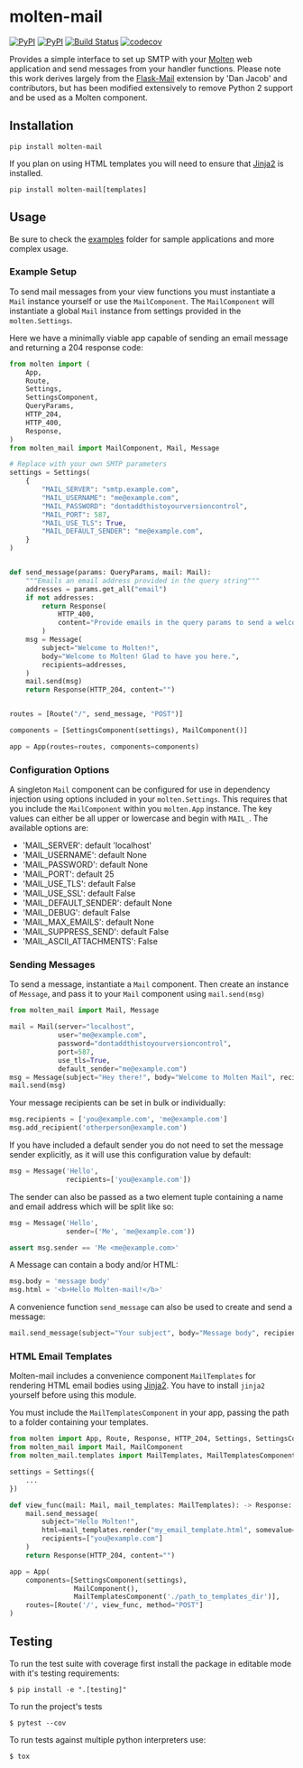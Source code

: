 # molten-mail

[![PyPI](https://img.shields.io/pypi/v/molten-mail.svg)](https://pypi.org/project/molten-mail/)
[![PyPI](https://img.shields.io/pypi/pyversions/molten-mail.svg)](https://pypi.org/project/molten-mail/)
[![Build Status](https://travis-ci.org/androiddrew/molten-mail.svg?branch=master)](https://travis-ci.org/androiddrew/molten-mail)
[![codecov](https://codecov.io/gh/androiddrew/molten-mail/branch/master/graph/badge.svg)](https://codecov.io/gh/androiddrew/molten-mail)


Provides a simple interface to set up SMTP with your [Molten](https://github.com/Bogdanp/molten) web application and send messages from your handler functions. Please note this work derives largely from the [Flask-Mail](https://github.com/mattupstate/flask-mail) extension by 'Dan Jacob' and contributors, but has been modified extensively to remove Python 2 support and be used as a Molten component.


## Installation

`pip install molten-mail`

If you plan on using HTML templates you will need to ensure that [Jinja2] is installed. 

`pip install molten-mail[templates]`

## Usage

Be sure to check the [examples] folder for sample applications and more complex usage.

### Example Setup

To send mail messages from your view functions you must instantiate a `Mail` instance yourself or use the `MailComponent`. The `MailComponent` will instantiate a global `Mail` instance from settings provided in the `molten.Settings`.
 
Here we have a minimally viable app capable of sending an email message and returning a 204 response code:

```python
from molten import (
    App,
    Route,
    Settings,
    SettingsComponent,
    QueryParams,
    HTTP_204,
    HTTP_400,
    Response,
)
from molten_mail import MailComponent, Mail, Message

# Replace with your own SMTP parameters
settings = Settings(
    {
        "MAIL_SERVER": "smtp.example.com",
        "MAIL_USERNAME": "me@example.com",
        "MAIL_PASSWORD": "dontaddthistoyourversioncontrol",
        "MAIL_PORT": 587,
        "MAIL_USE_TLS": True,
        "MAIL_DEFAULT_SENDER": "me@example.com",
    }
)


def send_message(params: QueryParams, mail: Mail):
    """Emails an email address provided in the query string"""
    addresses = params.get_all("email")
    if not addresses:
        return Response(
            HTTP_400,
            content="Provide emails in the query params to send a welcome message",
        )
    msg = Message(
        subject="Welcome to Molten!",
        body="Welcome to Molten! Glad to have you here.",
        recipients=addresses,
    )
    mail.send(msg)
    return Response(HTTP_204, content="")


routes = [Route("/", send_message, "POST")]

components = [SettingsComponent(settings), MailComponent()]

app = App(routes=routes, components=components)
```

### Configuration Options

A singleton `Mail` component can be configured for use in dependency injection using options included in your `molten.Settings`. This requires that you include the `MailComponent` within you `molten.App` instance. The key values can either be all upper or lowercase and begin with `MAIL_`. The available options are:

* 'MAIL_SERVER': default 'localhost'
* 'MAIL_USERNAME': default None
* 'MAIL_PASSWORD': default None
* 'MAIL_PORT': default 25
* 'MAIL_USE_TLS': default False
* 'MAIL_USE_SSL': default False
* 'MAIL_DEFAULT_SENDER': default None
* 'MAIL_DEBUG': default False
* 'MAIL_MAX_EMAILS': default None
* 'MAIL_SUPPRESS_SEND': default False
* 'MAIL_ASCII_ATTACHMENTS': False



### Sending Messages

To send a message, instantiate a `Mail` component. Then create an instance of `Message`, and pass it to your `Mail` component using `mail.send(msg)`

```python
from molten_mail import Mail, Message

mail = Mail(server="localhost",
            user="me@example.com",
            password="dontaddthistoyourversioncontrol",
            port=587,
            use_tls=True,
            default_sender="me@example.com")
msg = Message(subject="Hey there!", body="Welcome to Molten Mail", recipients=["you@example.com"])
mail.send(msg)

```

Your message recipients can be set in bulk or individually:

```python
msg.recipients = ['you@example.com', 'me@example.com']
msg.add_recipient('otherperson@example.com')
```

If you have included a default sender you do not need to set the message sender explicitly, as it will use this configuration value by default:

```python
msg = Message('Hello',
              recipients=['you@example.com'])
```

The sender can also be passed as a two element tuple containing a name and email address which will be split like so:

```python
msg = Message('Hello',
              sender=('Me', 'me@example.com'))

assert msg.sender == 'Me <me@example.com>'
```

A Message can contain a body and/or HTML:

```python
msg.body = 'message body'
msg.html = '<b>Hello Molten-mail!</b>'
```

A convenience function `send_message` can also be used to create and send a message:

```python
mail.send_message(subject="Your subject", body="Message body", recipients=["you@example.com"])
```

### HTML Email Templates

Molten-mail includes a convenience component `MailTemplates` for rendering HTML email bodies using [Jinja2]. You have to install `jinja2` yourself before using this module.
 
You must include the `MailTemplatesComponent` in your app, passing the path to a folder containing your templates. 

```python
from molten import App, Route, Response, HTTP_204, Settings, SettingsComponent
from molten_mail import Mail, MailComponent
from molten_mail.templates import MailTemplates, MailTemplatesComponent

settings = Settings({
    ...
})

def view_func(mail: Mail, mail_templates: MailTemplates): -> Response:
    mail.send_message(
        subject="Hello Molten!",
        html=mail_templates.render("my_email_template.html", somevalue="Key values for the template context"),
        recipients=["you@example.com"]
    )
    return Response(HTTP_204, content="")

app = App(
    components=[SettingsComponent(settings),
                MailComponent(),
                MailTemplatesComponent('./path_to_templates_dir')],
    routes=[Route('/', view_func, method="POST"]
)

```


## Testing

To run the test suite with coverage first install the package in editable mode with it's testing requirements:

`$ pip install -e ".[testing]"`

To run the project's tests

`$ pytest --cov`

To run tests against multiple python interpreters use:

`$ tox`

[Jinja2]: http://jinja.pocoo.org/docs/
[examples]: https://github.com/androiddrew/molten-mail/tree/master/examples